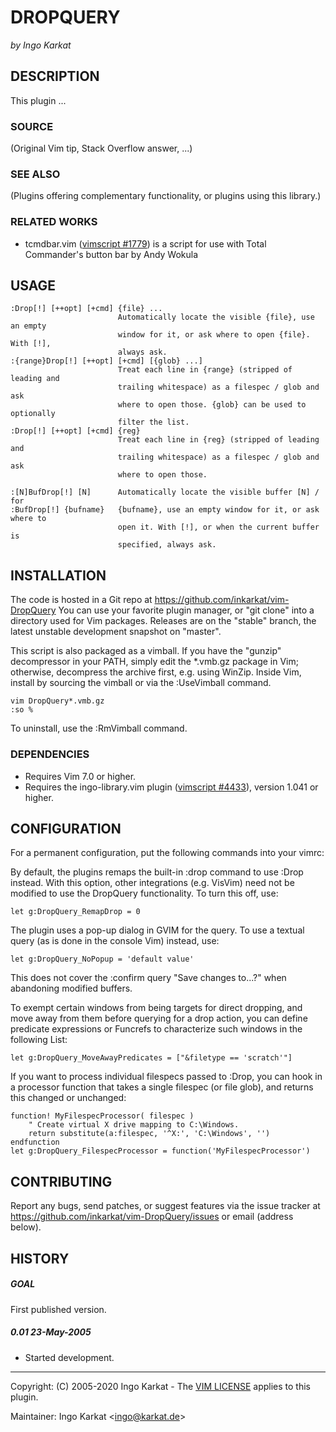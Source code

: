 DROPQUERY
===============================================================================
_by Ingo Karkat_

DESCRIPTION
------------------------------------------------------------------------------

This plugin ...

### SOURCE
(Original Vim tip, Stack Overflow answer, ...)

### SEE ALSO
(Plugins offering complementary functionality, or plugins using this library.)

### RELATED WORKS

- tcmdbar.vim ([vimscript #1779](http://www.vim.org/scripts/script.php?script_id=1779)) is a script for use with Total Commander's
  button bar by Andy Wokula

USAGE
------------------------------------------------------------------------------

    :Drop[!] [++opt] [+cmd] {file} ...
                            Automatically locate the visible {file}, use an empty
                            window for it, or ask where to open {file}. With [!],
                            always ask.
    :{range}Drop[!] [++opt] [+cmd] [{glob} ...]
                            Treat each line in {range} (stripped of leading and
                            trailing whitespace) as a filespec / glob and ask
                            where to open those. {glob} can be used to optionally
                            filter the list.
    :Drop[!] [++opt] [+cmd] {reg}
                            Treat each line in {reg} (stripped of leading and
                            trailing whitespace) as a filespec / glob and ask
                            where to open those.

    :[N]BufDrop[!] [N]      Automatically locate the visible buffer [N] / for
    :BufDrop[!] {bufname}   {bufname}, use an empty window for it, or ask where to
                            open it. With [!], or when the current buffer is
                            specified, always ask.

INSTALLATION
------------------------------------------------------------------------------

The code is hosted in a Git repo at
    https://github.com/inkarkat/vim-DropQuery
You can use your favorite plugin manager, or "git clone" into a directory used
for Vim packages. Releases are on the "stable" branch, the latest unstable
development snapshot on "master".

This script is also packaged as a vimball. If you have the "gunzip"
decompressor in your PATH, simply edit the \*.vmb.gz package in Vim; otherwise,
decompress the archive first, e.g. using WinZip. Inside Vim, install by
sourcing the vimball or via the :UseVimball command.

    vim DropQuery*.vmb.gz
    :so %

To uninstall, use the :RmVimball command.

### DEPENDENCIES

- Requires Vim 7.0 or higher.
- Requires the ingo-library.vim plugin ([vimscript #4433](http://www.vim.org/scripts/script.php?script_id=4433)), version 1.041 or
  higher.

CONFIGURATION
------------------------------------------------------------------------------

For a permanent configuration, put the following commands into your vimrc:

By default, the plugins remaps the built-in :drop command to use :Drop
instead. With this option, other integrations (e.g. VisVim) need not be
modified to use the DropQuery functionality. To turn this off, use:

    let g:DropQuery_RemapDrop = 0

The plugin uses a pop-up dialog in GVIM for the query. To use a textual query
(as is done in the console Vim) instead, use:

    let g:DropQuery_NoPopup = 'default value'

This does not cover the :confirm query "Save changes to...?" when abandoning
modified buffers.

To exempt certain windows from being targets for direct dropping, and move
away from them before querying for a drop action, you can define predicate
expressions or Funcrefs to characterize such windows in the following List:

    let g:DropQuery_MoveAwayPredicates = ["&filetype == 'scratch'"]

If you want to process individual filespecs passed to :Drop, you can hook in
a processor function that takes a single filespec (or file glob), and returns
this changed or unchanged:

    function! MyFilespecProcessor( filespec )
        " Create virtual X drive mapping to C:\Windows.
        return substitute(a:filespec, '^X:', 'C:\Windows', '')
    endfunction
    let g:DropQuery_FilespecProcessor = function('MyFilespecProcessor')

CONTRIBUTING
------------------------------------------------------------------------------

Report any bugs, send patches, or suggest features via the issue tracker at
https://github.com/inkarkat/vim-DropQuery/issues or email (address below).

HISTORY
------------------------------------------------------------------------------

##### GOAL
First published version.

##### 0.01    23-May-2005
- Started development.

------------------------------------------------------------------------------
Copyright: (C) 2005-2020 Ingo Karkat -
The [VIM LICENSE](http://vimdoc.sourceforge.net/htmldoc/uganda.html#license) applies to this plugin.

Maintainer:     Ingo Karkat &lt;ingo@karkat.de&gt;
